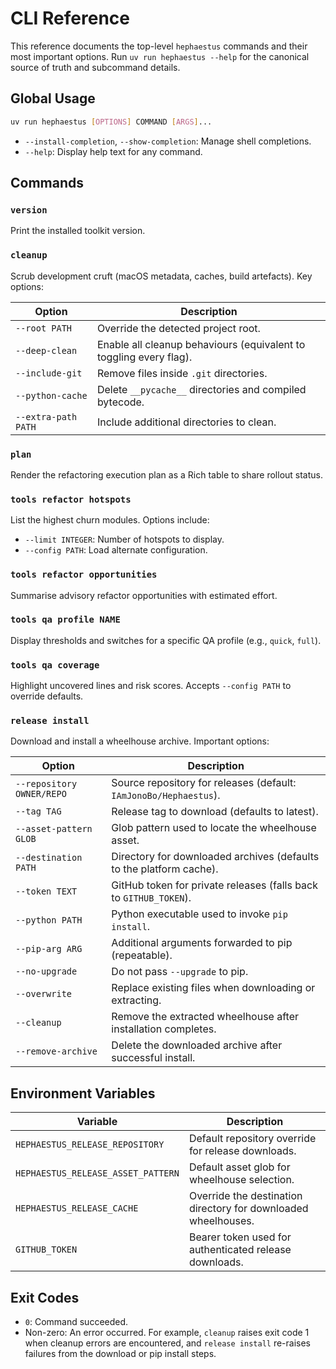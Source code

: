 # CLI Reference

This reference documents the top-level `hephaestus` commands and their most important options. Run
`uv run hephaestus --help` for the canonical source of truth and subcommand details.

## Global Usage

```bash
uv run hephaestus [OPTIONS] COMMAND [ARGS]...
```

- `--install-completion`, `--show-completion`: Manage shell completions.
- `--help`: Display help text for any command.

## Commands

### `version`

Print the installed toolkit version.

### `cleanup`

Scrub development cruft (macOS metadata, caches, build artefacts). Key options:

| Option              | Description                                                        |
| ------------------- | ------------------------------------------------------------------ |
| `--root PATH`       | Override the detected project root.                                |
| `--deep-clean`      | Enable all cleanup behaviours (equivalent to toggling every flag). |
| `--include-git`     | Remove files inside `.git` directories.                            |
| `--python-cache`    | Delete `__pycache__` directories and compiled bytecode.            |
| `--extra-path PATH` | Include additional directories to clean.                           |

### `plan`

Render the refactoring execution plan as a Rich table to share rollout status.

### `tools refactor hotspots`

List the highest churn modules. Options include:

- `--limit INTEGER`: Number of hotspots to display.
- `--config PATH`: Load alternate configuration.

### `tools refactor opportunities`

Summarise advisory refactor opportunities with estimated effort.

### `tools qa profile NAME`

Display thresholds and switches for a specific QA profile (e.g., `quick`, `full`).

### `tools qa coverage`

Highlight uncovered lines and risk scores. Accepts `--config PATH` to override defaults.

### `release install`

Download and install a wheelhouse archive. Important options:

| Option                    | Description                                                         |
| ------------------------- | ------------------------------------------------------------------- |
| `--repository OWNER/REPO` | Source repository for releases (default: `IAmJonoBo/Hephaestus`).   |
| `--tag TAG`               | Release tag to download (defaults to latest).                       |
| `--asset-pattern GLOB`    | Glob pattern used to locate the wheelhouse asset.                   |
| `--destination PATH`      | Directory for downloaded archives (defaults to the platform cache). |
| `--token TEXT`            | GitHub token for private releases (falls back to `GITHUB_TOKEN`).   |
| `--python PATH`           | Python executable used to invoke `pip install`.                     |
| `--pip-arg ARG`           | Additional arguments forwarded to pip (repeatable).                 |
| `--no-upgrade`            | Do not pass `--upgrade` to pip.                                     |
| `--overwrite`             | Replace existing files when downloading or extracting.              |
| `--cleanup`               | Remove the extracted wheelhouse after installation completes.       |
| `--remove-archive`        | Delete the downloaded archive after successful install.             |

## Environment Variables

| Variable                           | Description                                                    |
| ---------------------------------- | -------------------------------------------------------------- |
| `HEPHAESTUS_RELEASE_REPOSITORY`    | Default repository override for release downloads.             |
| `HEPHAESTUS_RELEASE_ASSET_PATTERN` | Default asset glob for wheelhouse selection.                   |
| `HEPHAESTUS_RELEASE_CACHE`         | Override the destination directory for downloaded wheelhouses. |
| `GITHUB_TOKEN`                     | Bearer token used for authenticated release downloads.         |

## Exit Codes

- `0`: Command succeeded.
- Non-zero: An error occurred. For example, `cleanup` raises exit code 1 when cleanup errors are
  encountered, and `release install` re-raises failures from the download or pip install steps.
